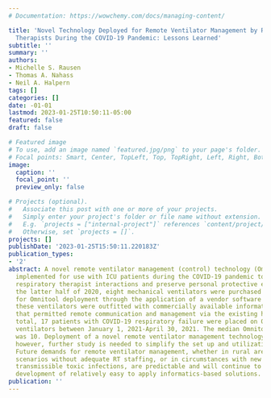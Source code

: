 ```yaml
---
# Documentation: https://wowchemy.com/docs/managing-content/

title: 'Novel Technology Deployed for Remote Ventilator Management by Respiratory
  Therapists During the COVID-19 Pandemic: Lessons Learned'
subtitle: ''
summary: ''
authors:
- Michelle S. Rausen
- Thomas A. Nahass
- Neil A. Halpern
tags: []
categories: []
date: -01-01
lastmod: 2023-01-25T10:50:11-05:00
featured: false
draft: false

# Featured image
# To use, add an image named `featured.jpg/png` to your page's folder.
# Focal points: Smart, Center, TopLeft, Top, TopRight, Left, Right, BottomLeft, Bottom, BottomRight.
image:
  caption: ''
  focal_point: ''
  preview_only: false

# Projects (optional).
#   Associate this post with one or more of your projects.
#   Simply enter your project's folder or file name without extension.
#   E.g. `projects = ["internal-project"]` references `content/project/deep-learning/index.md`.
#   Otherwise, set `projects = []`.
projects: []
publishDate: '2023-01-25T15:50:11.220183Z'
publication_types:
- '2'
abstract: A novel remote ventilator management (control) technology (Omnitool) was
  implemented for use with ICU patients during the COVID-19 pandemic to mitigate in-person
  respiratory therapist interactions and preserve personal protective equipment. In
  the latter half of 2020, eight mechanical ventilators were purchased and enabled
  for Omnitool deployment through the application of a vendor software option. Subsequently,
  these ventilators were outfitted with commercially available informatics hardware
  that permitted remote communication and management via the existing hospital network.  In
  total, 17 patients with COVID-19 respiratory failure were placed on Omnitool enabled
  ventilators between January 1, 2021-April 30, 2021. The median Omnitool use days
  was 10. Deployment of a novel remote ventilator management technology is feasible;
  however, further study is needed to simplify the set up and utilization of the system.
  Future demands for remote ventilator management, whether in rural areas or military
  scenarios without adequate RT staffing, or in circumstances with new and easily
  transmissible toxic infections, are predictable and will continue to encourage the
  development of relatively easy to apply informatics-based solutions.
publication: ''
---
```

